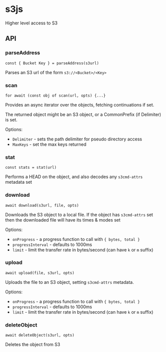 # s3js
Higher level access to S3

## API

### parseAddress
`const { Bucket Key } = parseAddress(s3url)`

Parses an S3 url of the form `s3://<Bucket>/<Key>`

### scan
`for await (const obj of scan(url, opts) {...}`

Provides an async iterator over the objects, fetching continuations if set.

The returned object might be an S3 object, or a CommonPrefix (if Delimiter) is set.

Options:
- `Delimiter` - sets the path delimiter for pseudo directory access
- `MaxKeys` - set the max keys returned

### stat
`const stats = stat(url)`

Performs a HEAD on the object, and also decodes any `s3cmd-attrs` metadata set

### download
`await download(s3url, file, opts)`

Downloads the S3 object to a local file. If the object has `s3cmd-attrs` set
then the downloaded file will have its times & modes set

Options:
- `onProgress` - a progress function to call with `{ bytes, total }`
- `progressInterval` - defaults to 1000ms
- `limit` - limit the transfer rate in bytes/second (can have `k` or `m` suffix)

### upload
`await upload(file, s3url, opts)`

Uploads the file to an S3 object, setting `s3cmd-attrs` metadata.

Options:
- `onProgress` - a progress function to call with `{ bytes, total }`
- `progressInterval` - defaults to 1000ms
- `limit` - limit the transfer rate in bytes/second (can have `k` or `m` suffix)

### deleteObject
`await deleteObject(s3url, opts)`

Deletes the object from S3
